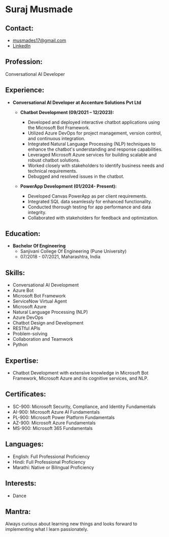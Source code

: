 # Suraj Musmade
## Contact:
- musmades17@gmail.com
- [LinkedIn](linkedin.com/in/suraj-musmade)
## Profession:
Conversational AI Developer

## Experience:
- **Conversational AI Developer at Accenture Solutions Pvt Ltd**
  - **Chatbot Development (09/2021 – 12/2023):**
    - Developed and deployed interactive chatbot applications using the Microsoft Bot Framework.
    - Utilized Azure DevOps for project management, version control, and continuous integration.
    - Integrated Natural Language Processing (NLP) techniques to enhance the chatbot's understanding and response capabilities.
    - Leveraged Microsoft Azure services for building scalable and robust chatbot solutions.
    - Worked closely with stakeholders to identify business needs and technical requirements.
    - Debugged and resolved issues in the chatbot.

  - **PowerApp Development (01/2024- Present):**
    - Developed Canvas PowerApp as per client requirements.
    - Integrated SQL data seamlessly for enhanced functionality.
    - Conducted thorough testing for app performance and data integrity.
    - Collaborated with stakeholders for feedback and optimization.

## Education:
- **Bachelor Of Engineering**
  - Sanjivani College Of Engineering (Pune University)
  - 07/2018 - 07/2021, Maharashtra, India

## Skills:
- Conversational AI Development
- Azure Bot
- Microsoft Bot Framework
- ServiceNow Virtual Agent
- Microsoft Azure
- Natural Language Processing (NLP)
- Azure DevOps
- Chatbot Design and Development
- RESTful APIs
- Problem-solving
- Collaboration and Teamwork
- Python

## Expertise:
- Chatbot Development with extensive knowledge in Microsoft Bot Framework, Microsoft Azure and its cognitive services, and NLP.

## Certificates:
- SC-900: Microsoft Security, Compliance, and Identity Fundamentals
- AI-900: Microsoft Azure AI Fundamentals
- PL-900: Microsoft Power Platform Fundamentals
- AZ-900: Microsoft Azure Fundamentals
- MS-900: Microsoft 365 Fundamentals

## Languages:
- English: Full Professional Proficiency
- Hindi: Full Professional Proficiency
- Marathi: Native or Bilingual Proficiency

## Interests:
- Dance

## Mantra:
Always curious about learning new things and looks forward to implementing what I learn passionately.


